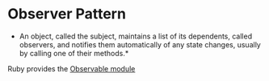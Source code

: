 # Observer Pattern

* An object, called the subject, maintains a list of its dependents, called observers, 
and notifies them automatically of any state changes, usually by calling one of their methods.*

Ruby provides the [Observable module](http://apidock.com/ruby/Observable)